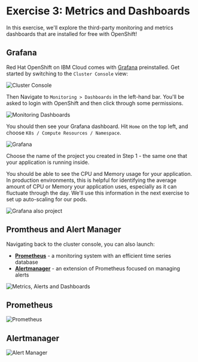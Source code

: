 # Exercise 3: Metrics and Dashboards

In this exercise, we'll explore the third-party monitoring and metrics dashboards that are installed for free with OpenShift!

## Grafana

Red Hat OpenShift on IBM Cloud comes with [Grafana](https://grafana.com/) preinstalled. Get started by switching to the `Cluster Console` view:

![Cluster Console](https://dsc.cloud/quickshare/console-cluster-view.png)

Then Navigate to `Monitoring > Dashboards` in the left-hand bar. You'll be asked to login with OpenShift and then click through some permissions.

![Monitoring Dashboards](https://dsc.cloud/quickshare/metrics.png)

You should then see your Grafana dashboard. Hit `Home` on the top left, and choose `K8s / Compute Resources / Namespace`.

![Grafana](https://dsc.cloud/quickshare/grafana-namespace.png)

Choose the name of the project you created in Step 1 - the same one that your application is running inside.

You should be able to see the CPU and Memory usage for your application. In production environments, this is helpful for identifying the average amount of CPU or Memory your application uses, especially as it can fluctuate through the day. We'll use this information in the next exercise to set up auto-scaling for our pods.

![Grafana also project](https://dsc.cloud/quickshare/grafana-graph.png)

## Promtheus and Alert Manager

Navigating back to the cluster console, you can also launch:

* **[Prometheus](https://prometheus.io/)** - a monitoring system with an efficient time series database
* **[Alertmanager](https://prometheus.io/docs/alerting/alertmanager/)** - an extension of Prometheus focused on managing alerts

![Metrics, Alerts and Dashboards]()

## Prometheus

![Prometheus](https://dsc.cloud/quickshare/prometheus-graph.png)

## Alertmanager

![Alert Manager]()